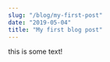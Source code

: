 ```yaml
---
slug: "/blog/my-first-post"
date: "2019-05-04"
title: "My first blog post"
---
```


this is some text!